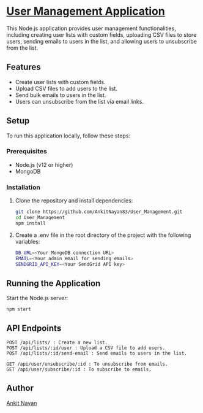 # [User Management Application](https://user-management-87sm.onrender.com/)

This Node.js application provides user management functionalities, including creating user lists with custom fields, uploading CSV files to store users, sending emails to users in the list, and allowing users to unsubscribe from the list.

## Features

- Create user lists with custom fields.
- Upload CSV files to add users to the list.
- Send bulk emails to users in the list.
- Users can unsubscribe from the list via email links.

## Setup

To run this application locally, follow these steps:

### Prerequisites

- Node.js (v12 or higher)
- MongoDB

### Installation

1. Clone the repository and install dependencies:

   ```bash
   git clone https://github.com/AnkitNayan83/User_Management.git
   cd User_Management
   npm install

2. Create a .env file in the root directory of the project with the following variables:
   
   ```bash
   DB_URL=<Your MongoDB connection URL>
   EMAIL=<Your admin email for sending emails>
   SENDGRID_API_KEY=<Your SendGrid API key>

## Running the Application

Start the Node.js server:

  ```bash
  npm start
  ```


## API Endpoints
```
POST /api/lists/ : Create a new list.
POST /api/lists/:id/user : Upload a CSV file to add users.
POST /api/lists/:id/send-email : Send emails to users in the list.

GET /api/user/unsubscribe/:id : To unsubscribe from emails.
GET /api/user/subscribe/:id : To subscribe to emails.
```

## Author

[Ankit Nayan](https://github.com/AnkitNayan83)
